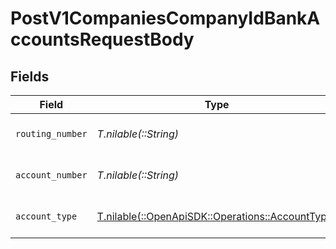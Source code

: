 # PostV1CompaniesCompanyIdBankAccountsRequestBody


## Fields

| Field                                                                                      | Type                                                                                       | Required                                                                                   | Description                                                                                |
| ------------------------------------------------------------------------------------------ | ------------------------------------------------------------------------------------------ | ------------------------------------------------------------------------------------------ | ------------------------------------------------------------------------------------------ |
| `routing_number`                                                                           | *T.nilable(::String)*                                                                      | :heavy_minus_sign:                                                                         | The bank routing number                                                                    |
| `account_number`                                                                           | *T.nilable(::String)*                                                                      | :heavy_minus_sign:                                                                         | The bank account number                                                                    |
| `account_type`                                                                             | [T.nilable(::OpenApiSDK::Operations::AccountType)](../../models/operations/accounttype.md) | :heavy_minus_sign:                                                                         | The bank account type                                                                      |